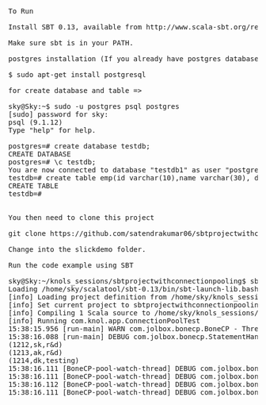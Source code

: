 <pre>
To Run

Install SBT 0.13, available from http://www.scala-sbt.org/release/docs/Getting-Started/Setup.html

Make sure sbt is in your PATH.

postgres installation (If you already have postgres database then no need to install)=> 

$ sudo apt-get install postgresql 

for create database and table => 

sky@Sky:~$ sudo -u postgres psql postgres
[sudo] password for sky: 
psql (9.1.12)
Type "help" for help.

postgres=# create database testdb;
CREATE DATABASE
postgres=# \c testdb;
You are now connected to database "testdb1" as user "postgres".
testdb=# create table emp(id varchar(10),name varchar(30), dept varchar(10));
CREATE TABLE
testdb=# 


You then need to clone this project

git clone https://github.com/satendrakumar06/sbtprojectwithconnectionpooling.git

Change into the slickdemo folder.

Run the code example using SBT

sky@Sky:~/knols_sessions/sbtprojectwithconnectionpooling$ sbt run
Loading /home/sky/scalatool/sbt-0.13/bin/sbt-launch-lib.bash
[info] Loading project definition from /home/sky/knols_sessions/sbtprojectwithconnectionpooling/project
[info] Set current project to sbtprojectwithconnectionpooling (in build file:/home/sky/knols_sessions/sbtprojectwithconnectionpooling/)
[info] Compiling 1 Scala source to /home/sky/knols_sessions/sbtprojectwithconnectionpooling/target/scala-2.10/classes...
[info] Running com.knol.app.ConnectionPoolTest
15:38:15.956 [run-main] WARN com.jolbox.bonecp.BoneCP - Thread close connection monitoring has been enabled. This will negatively impact on your performance. Only enable this option for debugging purposes!
15:38:16.088 [run-main] DEBUG com.jolbox.bonecp.StatementHandle - select * from emp
(1212,sk,r&amp;d)
(1213,ak,r&amp;d)
(1214,dk,testing)
15:38:16.111 [BoneCP-pool-watch-thread] DEBUG com.jolbox.bonecp.PoolWatchThread - Terminating pool watch thread
15:38:16.111 [BoneCP-pool-watch-thread] DEBUG com.jolbox.bonecp.PoolWatchThread - Terminating pool watch thread
15:38:16.112 [BoneCP-pool-watch-thread] DEBUG com.jolbox.bonecp.PoolWatchThread - Terminating pool watch thread
15:38:16.111 [BoneCP-pool-watch-thread] DEBUG com.jolbox.bonecp.PoolWatchThread - Terminating pool watch thread
</pre>
